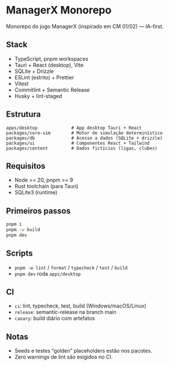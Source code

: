 # ManagerX Monorepo

Monorepo do jogo ManagerX (inspirado em CM 01/02) — IA-first.

## Stack

- TypeScript, pnpm workspaces
- Tauri + React (desktop), Vite
- SQLite + Drizzle
- ESLint (estrito) + Prettier
- Vitest
- Commitlint + Semantic Release
- Husky + lint-staged

## Estrutura

```
apps/desktop             # App desktop Tauri + React
packages/core-sim        # Motor de simulação determinístico
packages/db              # Acesso a dados (SQLite + drizzle)
packages/ui              # Componentes React + Tailwind
packages/content         # Dados fictícios (ligas, clubes)
```

## Requisitos

- Node >= 20, pnpm >= 9
- Rust toolchain (para Tauri)
- SQLite3 (runtime)

## Primeiros passos

```bash
pnpm i
pnpm -w build
pnpm dev
```

## Scripts

- `pnpm -w lint` / `format` / `typecheck` / `test` / `build`
- `pnpm dev` roda `apps/desktop`

## CI

- `ci`: lint, typecheck, test, build (Windows/macOS/Linux)
- `release`: semantic-release na branch main
- `canary`: build diário com artefatos

## Notas

- Seeds e testes “golden” placeholders estão nos pacotes.
- Zero warnings de lint são exigidos no CI.
